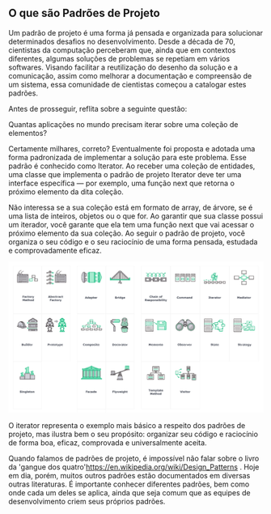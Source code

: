 ## O que são Padrões de Projeto

Um padrão de projeto é uma forma já pensada e organizada para solucionar determinados desafios no desenvolvimento. Desde a década de 70, cientistas da computação perceberam que, ainda que em contextos diferentes, algumas soluções de problemas se repetiam em vários softwares. Visando facilitar a reutilização do desenho da solução e a comunicação, assim como melhorar a documentação e compreensão de um sistema, essa comunidade de cientistas começou a catalogar estes padrões.

Antes de prosseguir, reflita sobre a seguinte questão:

Quantas aplicações no mundo precisam iterar sobre uma coleção de elementos?

Certamente milhares, correto? Eventualmente foi proposta e adotada uma forma padronizada de implementar a solução para este problema. Esse padrão é conhecido como Iterator. Ao receber uma coleção de entidades, uma classe que implementa o padrão de projeto Iterator deve ter uma interface específica — por exemplo, uma função next que retorna o próximo elemento da dita coleção.

Não interessa se a sua coleção está em formato de array, de árvore, se é uma lista de inteiros, objetos ou o que for. Ao garantir que sua classe possui um iterador, você garante que ela tem uma função next que vai acessar o próximo elemento da sua coleção. Ao seguir o padrão de projeto, você organiza o seu código e o seu raciocínio de uma forma pensada, estudada e comprovadamente eficaz.

<img src='lista-padroes-de-projeto.png'/>

O iterator representa o exemplo mais básico a respeito dos padrões de projeto, mas ilustra bem o seu propósito:
organizar seu código e raciocínio de forma boa, eficaz, comprovada e universalmente aceita.

Quando falamos de padrões de projeto, é impossível não falar sobre o livro da 'gangue dos quatro'https://en.wikipedia.org/wiki/Design_Patterns . Hoje em dia, porém, muitos outros padrões estão documentados em diversas outras literaturas. É importante conhecer diferentes padrões, bem como onde cada um deles se aplica, ainda que seja comum que as equipes de desenvolvimento criem seus próprios padrões.

